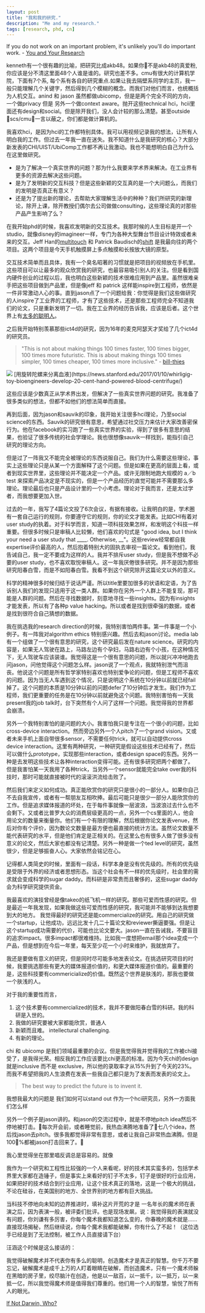 ```yaml
---
layout: post
title: "我和我的研究."
description: "Me and my research."
tags: [research, phd, cn]
---
```


If you do not work on an important problem, it's unlikely you'll do important work.    - [You and Your Research](http://www.cs.virginia.edu/~robins/YouAndYourResearch.html)


kenneth有一个很有趣的比喻，把研究比成akb48。如果你不是akb48的真爱粉, 你应该是分不清这里面48个人谁是谁的。研究也差不多。cmu有很大的计算机学院，下面有7个系, 每个系有各自的研究重点.如果让我去隔壁系同学的主页，我一般只能理解几个关键字，然后得到几个模糊的概念。而我们对他们而言，也统概括为人机交互。anind 和 jason 虽然都做ubicomp，但是是两个完全不同的方向，一个做privacy 但是 另外一个做context aware。抛开这些technical hci，hcii里面还有design和social。但是除开我们，没人会计较的那么清楚。甚至outside scs/cmu，一言以蔽之，你们都是做计算机的。


我喜欢hci，是因为hci的工作都特别具体。我可以用视频记录我的想法，让所有人明白我的工作。但过去一年我一直在迷失。我不知道什么是我研究的核心？大部分新发表的CHI/UIST/UbiComp工作都不再让我激动。我也不能想明白自己为什么在这里做研究。


- 是为了解决一个真实世界的问题？那为什么我要来学术界来解决。在工业界有更多的资源去解决这些问题。
- 是为了发明新的交互科技？但是这些新颖的交互真的是一个大问题么，而我们的发明是否真正有意义？
- 还是为了提出新的理论，去帮助大家理解生活中的种种？我们所研究的新理论，除开上课，除开教授们偶尔去公司做做consulting，这些理论真的对那些产品产生影响了么？



在我开始phd的时候，我喜欢发明新的交互技术。我那时候的人生目标是开一个studio，就像disney的imagineer一样，专门为各种大型舞台节目设计特效或者未来的交互。Jeff Han的[multitouch](https://www.cc.gatech.edu/computing/classes/AY2012/cs4470_fall/readings/han-ftir.pdf) 和 Patrick Baudisch的[shift](http://www.patrickbaudisch.com/projects/shift/) 是我最向往的两个项目。这两个项目是今天手机触摸屏上多点触摸和长按放大镜的原型。


交互技术简单而且具体，我有一个臭名昭著的习惯就是把项目的视频放在手机里。这些项目可以让最多的观众欣赏我的研究，也最容易吸引别人的关注。但是看到国内硬件创业的过程以后，我也明白这些新颖的技术很难应用到产品里。虽然很难亲手把这些项目做到产品里，但是像jeff 和 patrick 这样能inspire到工程师，依然是一件非常激动人心的事。直到jason点了一个问题给我：你觉得是我们这些做研究的人inspire了工业界的工程师，才有了这些技术，还是那些工程师完全不知道我们的论文，只是重新发明了一切。我在工业界的经历告诉我，应该是后者。这个世界上有[太多的聪明人](http://nautil.us/issue/43/Heroes/if-not-darwin-who)。


之后我开始特别羡慕那些ict4d的研究，因为16年的麦克阿瑟天才奖给了几个ict4d的研究员。
> "This is not about making things 100 times faster, 100 times bigger, 100 times more futuristic. This is about making things 100 times simpler, 100 times cheaper, 100 times more inclusive."  - [bill-thies]((https://www.seattletimes.com/business/microsoft/microsoft-researcher-bill-thies-wins-macarthur-grant/))

<img src="http://thekidshouldseethis.com/wp-content/uploads/2017/01/toy-inspired-Paperfuge-cost-paper-centrifuge.jpg"/>
[用旋转陀螺来分离血液](https://news.stanford.edu/2017/01/10/whirligig-toy-bioengineers-develop-20-cent-hand-powered-blood-centrifuge/)

这些应该是少数真正从学术界出发，但解决了一些真实世界问题的研究。我准备了很多类似的想法，但都不如他们的想法简单而直接。


再到后面，因为jason和sauvik的印象，我开始关注很多hci理论，乃至social science的东西。Sauvik的研究很有意思，希望通过社交压力来估计大家改善密保行为。他在facebook的实习跑了一些真实世界的实验，得到了很多有意思的结果，也验证了很多传统的社会学理论。我也很想像sauvik一样找到，能指引自己研究的理论方向。

但是过了一阵我又不能完全被理论的东西说服自己。我们为什么需要这些理论，事实上这些理论只是从某一个方面解释了这个问题。但是如果在更高的层面上看，或者到现实世界里，这些理论并不能决定一个产品。或许无限制地跑大规模的 a／b test 来探索产品决定是不现实的，但是一个产品经历的直觉可能并不需要那么多理论。理论最后也只是产品设计里的一个小考虑。理论对于我而言，还是太过学者，而我想要更加入世。

<!-- 或者一个产品的直觉或者都能改变这些。这是我挣扎的地方。甚至当sauvik在berkeley给talk的时候，我感觉台下的audience也并没有完全买账。 -->

过去的一年，我写了4篇论文投了6次会议，有据有接收。让我明白的是，学术圈有一套自己运行的规则，你要遵守它的规则，你的论文才能发表。比如CHI有着对user study的执着。对于科学而言，知道一项科技效果怎样，和发明这个科技一样重要。但很多时候只是审稿人比较懒，他们喜欢的句式是 "good idea, but I think your need a user study that ____. Otherwise, __"。这些review经常都自我expertise评价最高的人，然后抱着特别大的固执去审视一篇论文。看到他们，我告诫自己，我一定不要成为这样的人。我并不排斥user study，但是我不想做不必要的user study，也不喜欢取悦审稿人。这一年我厌倦很多研究。并不是因为那些研究阳春白雪，而是不如阳春白雪。我看不到这个研究除开这篇论文以外的意义。

科学的精神很多时候归结于说话严谨。所以title里要加很多的状语和定语，为了告诉别人我们的发现只适用于这一类人群。如果你在另外一个人群上不能复现，那可能是人群的问题。然后在寻找数据时，刻意地寻找一些insights。因为有insights才能发表，所以有了各种p value hacking。所以或者是找到很牵强的数据，或者是找到很符合自己猜想的数据。


我在挑选我的research direction的时候，我特别害怕两件事。第一件事是一个小例子。有一阵我对algorithm ethics 特别感兴趣。然后去和jason讨论。media lab 有一个组做了一个很有意思的研究，这个研究最后发在nature science。研究的内容是，如果无人驾驶在路上，马路左边有个孕妇，马路右边有个小孩，在这种情况下，无人驾驶车应该装谁。我觉得这是一个很有意思的问题，所以就兴冲冲地跑去问jason，问他觉得这个问题怎么样。jason说了一个观点，我就特别泄气而沮丧。他说这个问题是所有哲学家特别喜欢也特别爱争论的问题，但是工程师不喜欢的问题。因为当无人车遇到这个情况，只是说明这个系统在10分钟以前就已经fail掉了。这个问题的本质是10分钟以前的问题defer了10分钟后才发生。我们作为工程师，我们更重要的任务是在10分钟以前就避免这个问题。我特别害怕有一天我present我的job talk时，台下突然有个人问了这样一个问题。我觉得我的世界都会崩溃。

另外一个我特别害怕的是问题的大小。我害怕我只是专注在一个很小的问题，比如cross-device interaction。然而旁边另外一个人pitch了一个grand vision。又或者未来手机上面自带很多sensor，不需要任何trick，就可以自动提供cross device interaction。这里有两种研究，一种研究是假设这些技术已经有了，然后可以做什么prototype，实现那些interaction，或者design space的东西。另外一种是去发明这些技术让各种interaction变得可能。还有很多研究把两个都做了。但是我害怕某一天我用了各种trick，当另外一个sensor就能完全take over我的科技时，那时可能就直接被时代的滚滚洪流给击败了。


然后我们来定义如何成功。真正能欣赏你的研究只是很小的一部分人。如果你自己不去自我宣传，或者有一帮朋友互相吹捧。最后可能只是很少一部分人能欣赏你的工作。但是追求媒体报道的坏处，在于每件事就像一层波浪，当波浪过去什么也不会剩下。又或者比普罗大众的消费层级更高的一点，另外一个cs里面的人，他会用论文的数量来衡量你。他们有一个有限的理解，然后根据你论文发表venue，然后对你有个评价，因为数论文数量是最方便也最直接的统计方法。虽然论文数量不能代表研究的水平，但是他们肯定是正相关的。在这里么也有很多人做了很多没有意义的论文，然后大家也都没有记清楚。另外一种是做一个ted level的研究，虽然很少，但是足够振奋人心。大家依然会铭记在心。

记得都人类简史的时候，里面有一段话，科学本身是没有优先级的。所有的优先级是受限于外界的经济或者思想形态。当这个社会有不一样的优先级时，社会里的需求就会变成科学的sugar daddy。而科研是非常贵而且奢侈的，这些sugar daddy会为科学研究提供资金。

我最喜欢的演技曾经是像takeo的纸飞机一样的研究。那些可爱而性感的研究。但是最近一年我发现，如果我做这些可爱而性感的研究，我可能并不能够到达我想要到大的地方。
我觉得最好的研究还是能commercialize的研究。用自己的研究做一个startup，让他成功，远远比发十几二十篇论文和reviewer撕逼要强。但是让这个startup成功需要的代价，可能也比论文要大。jason一直在告诫我，不要盲目的追求impact。很多impact都很难维持。比如我一度想把email那个idea变成一个产品，但是想到在今后一年里，每天至少花一个小时来维护，我就放弃了。


我还是要做有意义的研究，但是同时尽可能多地发表论文。在挑选研究项目的时候，我要挑选那些有更大的媒体报道价值的，和更大媒体报道价值的。最重要的是，这些科技要有commericialize的价值。既然这个世界是肤浅的，那我也要做一个肤浅的人。

对于我的重要性而言，
1. 这个技术要有commercialized的技术，我并不要做阳春白雪的科研。我的科研是入世的。
2. 我做的研究要被大家都能欣赏，普通人
3. 新颖而且难。 intellectural challenging.
4. 有新的理论。


chi 和 ubicomp 是我们领域最重要的会议。但是我觉得我并觉得我的工作被chi接受了，是我得光荣。相反我的工作应该要比chi更高的标准。因为今天chi的design就是inclusive 而不是 exclusive，所以他的录取率才从15%升到了今天的23%。而我不希望把我的人生浪费在发表一些我自己都只是为了发表而发表的论文上。




> The best way to predict the future is to invent it.



我想我最大的问题是 我们如何可以stand out 作为一个hci研究员，另外一方面我们怎么样


另外一个例子是jason讲的。和jason的交流过程中，就是不停地pitch idea然后不停地被打击。每次开会前，或者睡觉前，我热血沸腾地准备了七八个idea，然后找jason去pitch。很多我都觉得非常有意思，或者让我自己非常热血沸腾。但是100%都被jason打击回来了。

我心里觉得坐在那里唱反调总是容易的。就像

 
我作为一个研究和工程性比较强的一个人来看呢，好的技术其实蛮多的，包括学术界里大家都在造锤子，但是事实上来看好的钉子不太多，钉子是很好的行业应用，如果把好的技术结合到行业应用，让这个技术真正的落地，这是一个极大的挑战，不论在硅谷，在美国别的地方、全世界别的地方都有巨大挑战。


当科技不停地向未知的边界推进时，填补这片开荒的才是
一名年长的魔术师在表演之后，因为表演一般，被评委们批评。也是现场发飙，说：我觉得我的表演就没有问题，你刘谦有多厉害，你每个魔术我都知道怎么变的，你春晚的魔术就是......直接现场揭秘，然后继续说，你每个魔术我都能破解，你有什么了不起！（这位选手已经是到了无法控制，被工作人员直接请下台）

汪涵这个时候是这么接话的：

我觉得破解魔术并不代表你有多么的聪明，创造魔术才是真正的智慧。你千万不要忘记，破解魔术是成千上万的人盯着眼睛在破解，而创造魔术，只有一个魔术师躲在黑暗的房子里，绞尽脑汁在创造，他是以一敌百，以一抵千，以一抵万，以一来抵一亿，所以我觉得魔术师是值得我们尊重的。他们用一个人的智慧，愉悦了所有人的眼光。




[If Not Darwin, Who?](http://nautil.us/issue/43/Heroes/if-not-darwin-who)


<!-- 整个community有一个莫名的对于user study的执着。不管什么事情，都要一个evaluation。或者对于科学而言，知道一项科技效果怎样，和发明这个科技一样重要。但是很多CHI的user study 都是不能复现的。所以他们在title -->

<!-- 
<table class="tg">
  <tr>
    <th class="tg-baqh"></th>
    <th class="tg-baqh">Theory</th>
    <th class="tg-baqh">Technology</th>
    <th class="tg-baqh">Application</th>
  </tr>
  <tr>
    <td class="tg-baqh">A</td>
    <td class="tg-baqh">0.75</td>
  </tr>
  <tr>
    <td class="tg-baqh">B</td>
    <td class="tg-baqh">0.47</td>
  </tr>
  <tr>
    <td class="tg-baqh">C</td>
    <td class="tg-baqh">0.4 - 0.7</td>
  </tr>
  <tr>
    <td class="tg-baqh">C</td>
    <td class="tg-baqh">1.0 - 1.8</td>
  </tr>
  <tr>
    <td class="tg-baqh">S</td>
    <td class="tg-baqh">0.15 - 2.0</td>
  </tr>
  <tr>
    <td class="tg-baqh">W</td>
    <td class="tg-baqh">0.07 - 0.17</td>
  </tr>
</table> -->

